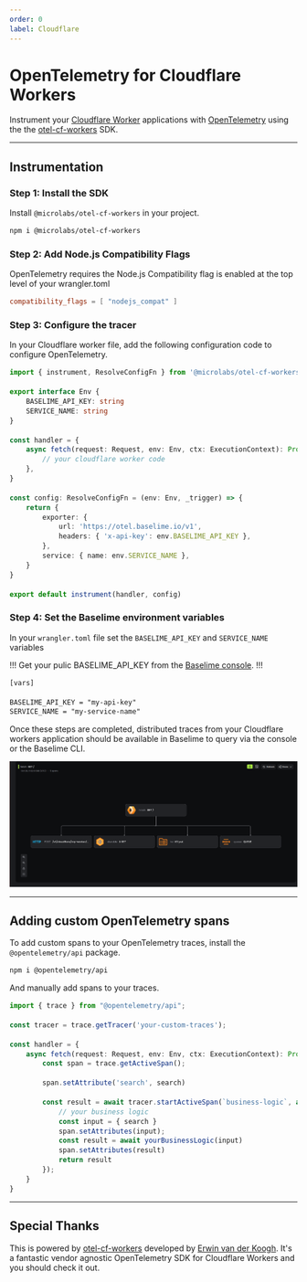 ```yaml
---
order: 0
label: Cloudflare
---
```


# OpenTelemetry for Cloudflare Workers

Instrument your [Cloudflare Worker](https://developers.cloudflare.com/workers/) applications with [OpenTelemetry](https://opentelemetry.io/) using the the [otel-cf-workers](https://github.com/evanderkoogh/otel-cf-workers) SDK.

---


## Instrumentation

### Step 1: Install the SDK


Install `@microlabs/otel-cf-workers` in your project.

```bash # :icon-terminal: terminal
npm i @microlabs/otel-cf-workers 
```

### Step 2: Add Node.js Compatibility Flags

OpenTelemetry requires the Node.js Compatibility flag is enabled at the top level of your wrangler.toml

```toml # :icon-code: wrangler.toml
compatibility_flags = [ "nodejs_compat" ]
```

### Step 3: Configure the tracer

In your Cloudflare worker file, add the following configuration code to configure OpenTelemetry.

```typescript #3-6,14-24 :icon-code: index.ts
import { instrument, ResolveConfigFn } from '@microlabs/otel-cf-workers'

export interface Env {
	BASELIME_API_KEY: string
    SERVICE_NAME: string
}

const handler = {
	async fetch(request: Request, env: Env, ctx: ExecutionContext): Promise<Response> {
		// your cloudflare worker code
	},
}

const config: ResolveConfigFn = (env: Env, _trigger) => {
	return {
		exporter: {
			url: 'https://otel.baselime.io/v1',
			headers: { 'x-api-key': env.BASELIME_API_KEY },
		},
		service: { name: env.SERVICE_NAME },
	}
}

export default instrument(handler, config)
```

### Step 4: Set the Baselime environment variables

In your `wrangler.toml` file set the `BASELIME_API_KEY` and `SERVICE_NAME` variables

!!!
Get your pulic BASELIME_API_KEY from the [Baselime console](https://console.baselime.io).
!!!

```txt # :icon-code: wrangler.toml
[vars]

BASELIME_API_KEY = "my-api-key"
SERVICE_NAME = "my-service-name"
```

Once these steps are completed, distributed traces from your Cloudflare workers application should be available in Baselime to query via the console or the Baselime CLI.

![Example Cloudflare Worker Trace](../../assets/images/illustrations/sending-data/opentelemetry/cf-tracing.png)

---

## Adding custom OpenTelemetry spans

To add custom spans to your OpenTelemetry traces, install the `@opentelemetry/api` package.

```bash # :icon-terminal: terminal
npm i @opentelemetry/api
```

And manually add spans to your traces.

```typescript # :icon-code: index.ts
import { trace } from "@opentelemetry/api";
 
const tracer = trace.getTracer('your-custom-traces');

const handler = {
    async fetch(request: Request, env: Env, ctx: ExecutionContext): Promise<Response> {
        const span = trace.getActiveSpan();

        span.setAttribute('search', search)

        const result = await tracer.startActiveSpan(`business-logic`, async (span) => {
            // your business logic
            const input = { search }
            span.setAttributes(input);
            const result = await yourBusinessLogic(input)
            span.setAttributes(result)
            return result
        });
    }
}
```
---

## Special Thanks

This is powered by [otel-cf-workers](https://github.com/evanderkoogh/otel-cf-workers) developed by [Erwin van der Koogh](https://github.com/evanderkoogh). It's a fantastic vendor agnostic OpenTelemetry SDK for Cloudflare Workers and you should check it out.